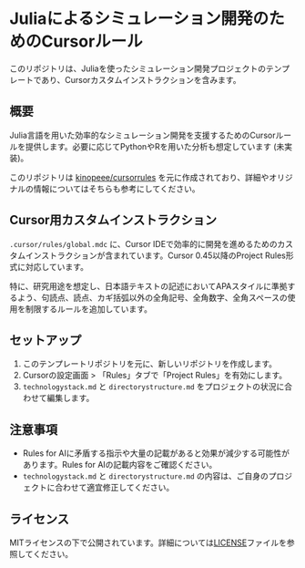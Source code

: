 # Juliaによるシミュレーション開発のためのCursorルール

このリポジトリは、Juliaを使ったシミュレーション開発プロジェクトのテンプレートであり、Cursorカスタムインストラクションを含みます。

## 概要

Julia言語を用いた効率的なシミュレーション開発を支援するためのCursorルールを提供します。必要に応じてPythonやRを用いた分析も想定しています (未実装)。

このリポジトリは [kinopeee/cursorrules](https://github.com/kinopeee/cursorrules) を元に作成されており、詳細やオリジナルの情報についてはそちらも参考にしてください。

## Cursor用カスタムインストラクション

`.cursor/rules/global.mdc` に、Cursor IDEで効率的に開発を進めるためのカスタムインストラクションが含まれています。Cursor 0.45以降のProject Rules形式に対応しています。

特に、研究用途を想定し、日本語テキストの記述においてAPAスタイルに準拠するよう、句読点、読点、カギ括弧以外の全角記号、全角数字、全角スペースの使用を制限するルールを追加しています。

## セットアップ

1. このテンプレートリポジトリを元に、新しいリポジトリを作成します。
2. Cursorの設定画面 > 「Rules」タブで「Project Rules」を有効にします。
3. `technologystack.md` と `directorystructure.md` をプロジェクトの状況に合わせて編集します。

## 注意事項

- Rules for AIに矛盾する指示や大量の記載があると効果が減少する可能性があります。Rules for AIの記載内容をご確認ください。
- `technologystack.md` と `directorystructure.md` の内容は、ご自身のプロジェクトに合わせて適宜修正してください。

## ライセンス

MITライセンスの下で公開されています。詳細については[LICENSE](LICENSE)ファイルを参照してください。
